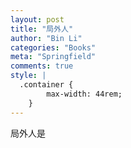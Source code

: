 ```yaml
---
layout: post
title: "局外人"
author: "Bin Li"
categories: "Books"
meta: "Springfield"
comments: true
style: |
  .container {
        max-width: 44rem;
    } 
---
```


局外人是



